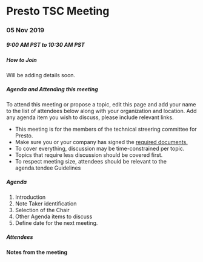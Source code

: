 # Presto TSC Meeting

### 05 Nov 2019
##### 9:00 AM PST to 10:30 AM PST

##### How to Join
Will be adding details soon.

##### Agenda and Attending this meeting

To attend this meeting or propose a topic, edit this page and add your name to the list of attendees below along with your organization and location. Add any agenda item you wish to discuss, please include relevant links.

* This meeting is for the members of the technical streering committee for Presto.
* Make sure you or your company has signed the [required documents.](https://github.com/prestodb/EasyCLA)
* To cover everything, discussion may be time-constrained per topic.
* Topics that require less discussion should be covered first.
* To respect meeting size, attendees should be relevant to the agenda.tendee Guidelines

##### Agenda
1. Introduction
2. Note Taker identification
3. Selection of the Chair
4. Other Agenda items to discuss
5. Define date for the next meeting.

##### Attendees 

 
#### Notes from the meeting

